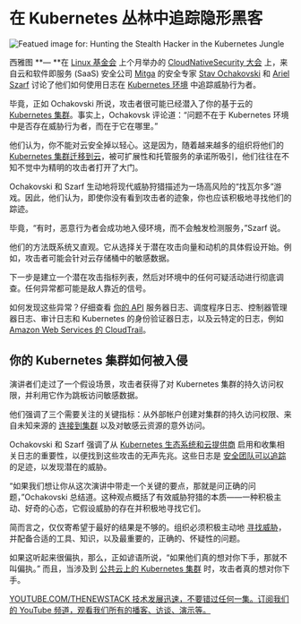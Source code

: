 # 在 Kubernetes 丛林中追踪隐形黑客

![Featued image for: Hunting the Stealth Hacker in the Kubernetes Jungle](https://cdn.thenewstack.io/media/2024/07/8bc09b6e-cncf-security-1024x684.jpg)

西雅图 **— **在 [Linux 基金会](https://training.linuxfoundation.org/training/course-catalog/?utm_content=inline+mention) 上个月举办的 [CloudNativeSecurity 大会](https://events.linuxfoundation.org/cloudnativesecuritycon-north-america/) 上，来自云和软件即服务 (SaaS) 安全公司 [Mitga](https://www.mitiga.io/about/about-us) 的安全专家 [Stav Ochakovski](https://www.linkedin.com/in/stav-ochakovski) 和 [Ariel Szarf](https://www.linkedin.com/in/ariel-szarf-89b024197/?originalSubdomain=il) 讨论了他们如何使用日志在 [Kubernetes 环境](https://thenewstack.io/Kubernetes) 中追踪威胁行为者。

毕竟，正如 Ochakovski 所说，攻击者很可能已经潜入了你的基于云的 [Kubernetes 集群](https://thenewstack.io/managing-kubernetes-clusters-for-platform-engineers/)。事实上，Ochakovsk 评论道：“问题不在于 Kubernetes 环境中是否存在威胁行为者，而在于它在哪里。”

他们认为，你不能对云安全掉以轻心。这是因为，随着越来越多的组织将他们的 [Kubernetes 集群迁移到云](https://thenewstack.io/using-prometheus-to-monitor-kubernetes-clusters-running-cloud-foundry/)，被可扩展性和托管服务的承诺所吸引，他们往往在不知不觉中为精明的攻击者打开了大门。

Ochakovski 和 Szarf 生动地将现代威胁狩猎描述为一场高风险的“找瓦尔多”游戏。因此，他们认为，即使你没有看到攻击者的迹象，你也应该积极地寻找他们的踪迹。

毕竟，“有时，恶意行为者会成功地入侵环境，而不会触发检测服务，”Szarf 说。

他们的方法既系统又直观。它从选择关于潜在攻击向量和动机的具体假设开始。例如，攻击者可能会针对云存储桶中的敏感数据。

下一步是建立一个潜在攻击指标列表，然后对环境中的任何可疑活动进行彻底调查。任何异常都可能是敌人靠近的信号。

如何发现这些异常？仔细查看 [你的 API](https://thenewstack.io/API-management/) 服务器日志、调度程序日志、控制器管理器日志、审计日志和 Kubernetes 的身份验证器日志，以及云特定的日志，例如 [Amazon Web Services 的 CloudTrail](https://docs.aws.amazon.com/awscloudtrail/latest/userguide/cloudtrail-user-guide.html)。

## 你的 Kubernetes 集群如何被入侵

演讲者们走过了一个假设场景，攻击者获得了对 Kubernetes 集群的持久访问权限，并利用它作为跳板访问敏感数据。

他们强调了三个需要关注的关键指标：从外部帐户创建对集群的持久访问权限、来自未知来源的 [连接到集群](https://thenewstack.io/simplifying-cluster-connectivity-with-istio-service-mesh/) 以及对敏感云资源的意外访问。

Ochakovski 和 Szarf 强调了从 [Kubernetes 生态系统和云提供商](https://thenewstack.io/kubernetes-autoscaling-q-a-with-fairwinds-cto-andy-suderman/) 启用和收集相关日志的重要性，以便找到这些攻击的无声先兆。这些日志是 [安全团队可以追踪](https://thenewstack.io/observability-is-shifting-left-following-security-and-ops/) 的足迹，以发现潜在的威胁。

“如果我们想让你从这次演讲中带走一个关键的要点，那就是问正确的问题，”Ochakovski 总结道。这种观点概括了有效威胁狩猎的本质——一种积极主动、好奇的心态，它假设威胁的存在并积极地寻找它们。

简而言之，仅仅寄希望于最好的结果是不够的。组织必须积极主动地 [寻找威胁](https://thenewstack.io/5-ways-to-automate-threat-hunting/)，并配备合适的工具、知识，以及最重要的，正确的、怀疑性的问题。

如果这听起来很偏执，那么，正如谚语所说，“如果他们真的想对你下手，那就不叫偏执。” 而且，当涉及到 [公共云上的 Kubernetes 集群](https://thenewstack.io/private-vs-public-cloud-how-kubernetes-shifts-the-balance/) 时，攻击者真的想对你下手。

[
YOUTUBE.COM/THENEWSTACK
技术发展迅速，不要错过任何一集。订阅我们的 YouTube
频道，观看我们所有的播客、访谈、演示等。
](https://youtube.com/thenewstack?sub_confirmation=1)